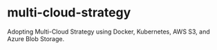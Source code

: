 # multi-cloud-strategy
Adopting Multi-Cloud Strategy using Docker, Kubernetes, AWS S3, and Azure Blob Storage.

